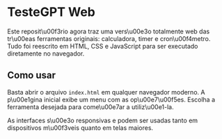 # TesteGPT Web

Este reposit\u00f3rio agora traz uma vers\u00e3o totalmente web das tr\u00eas ferramentas originais: calculadora, timer e cron\u00f4metro. Tudo foi reescrito em HTML, CSS e JavaScript para ser executado diretamente no navegador.

## Como usar

Basta abrir o arquivo `index.html` em qualquer navegador moderno. A p\u00e1gina inicial exibe um menu com as op\u00e7\u00f5es. Escolha a ferramenta desejada para come\u00e7ar a utiliz\u00e1-la.

As interfaces s\u00e3o responsivas e podem ser usadas tanto em dispositivos m\u00f3veis quanto em telas maiores.
